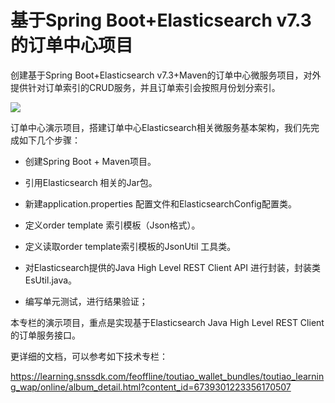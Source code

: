# 基于Spring Boot+Elasticsearch v7.3的订单中心项目

创建基于Spring Boot+Elasticsearch v7.3+Maven的订单中心微服务项目，对外提供针对订单索引的CRUD服务，并且订单索引会按照月份划分索引。

![](https://raw.githubusercontent.com/rickiechina/elasticsearch-order/master/images/elasticsearch-order.png)

订单中心演示项目，搭建订单中心Elasticsearch相关微服务基本架构，我们先完成如下几个步骤：

- 创建Spring Boot + Maven项目。

- 引用Elasticsearch 相关的Jar包。
- 新建application.properties 配置文件和ElasticsearchConfig配置类。
- 定义order template 索引模板（Json格式）。
- 定义读取order template索引模板的JsonUtil 工具类。
- 对Elasticsearch提供的Java High Level REST Client API 进行封装，封装类EsUtil.java。
- 编写单元测试，进行结果验证；

本专栏的演示项目，重点是实现基于Elasticsearch Java High Level REST Client 的订单服务接口。

更详细的文档，可以参考如下技术专栏：

https://learning.snssdk.com/feoffline/toutiao_wallet_bundles/toutiao_learning_wap/online/album_detail.html?content_id=6739301223356170507

